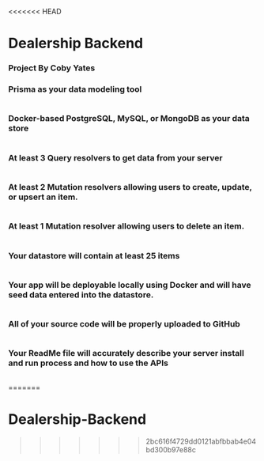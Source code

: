 <<<<<<< HEAD
# Dealership Backend
### Project By Coby Yates


### Prisma as your data modeling tool
```js

```

### Docker-based PostgreSQL, MySQL, or MongoDB as your data store
```js

```
### At least 3 Query resolvers to get data from your server
```js

```
### At least 2 Mutation resolvers allowing users to create, update, or upsert an item.
```js

```

### At least 1 Mutation resolver allowing users to delete an item.
```js

```
### Your datastore will contain at least 25 items
```js

```
### Your app will be deployable locally using Docker and will have seed data entered into the datastore.
```js

```

### All of your source code will be properly uploaded to GitHub
```js

```
### Your ReadMe file will accurately describe your server install and run process and how to use the APIs
```js

```
=======
# Dealership-Backend
>>>>>>> 2bc616f4729dd0121abfbbab4e04bd300b97e88c
